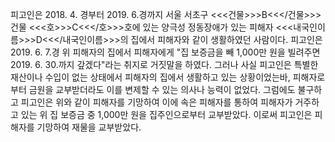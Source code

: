 피고인은 2018. 4. 경부터 2019. 6.경까지 서울 서초구 <<<건물>>>B<<</건물>>>건물 <<<호>>>C<<</호>>>호에 있는 양극성 정동장애가 있는 피해자 <<<내국인이름>>>D<<</내국인이름>>>의 집에서 피해자와 같이 생활하였던 사람이다.
피고인은 2019. 6. 7.경 위 피해자의 집에서 피해자에게 "집 보증금을 빼 1,000만 원을 빌려주면 2019. 6. 30.까지 갚겠다"라는 취지로 거짓말을 하였다.
그러나 사실 피고인은 특별한 재산이나 수입이 없는 상태에서 피해자의 집에서 생활하고 있는 상황이었는바, 피해자로부터 금원을 교부받더라도 이를 변제할 수 있는 의사나 능력이 없었다.
그럼에도 불구하고 피고인은 위와 같이 피해자를 기망하여 이에 속은 피해자를 통하여 피해자가 거주하고 있는 위 집 보증금 중 1,000만 원을 집주인으로부터 교부받았다.
이로써 피고인은 피해자를 기망하여 재물을 교부받았다.